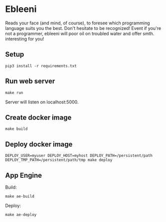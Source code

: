 Ebleeni
=======

Reads your face (and mind, of course), to foresee which programming language suits you the best.
Don't hesitate to be recognized! Event if you're not a programmer, ebleeni will poor oil on troubled water and offer smth. interesting for you!

Setup
-----

    pip3 install -r requirements.txt

Run web server
--------------

    make run

Server will listen on localhost:5000.

Create docker image
-------------------

    make build

Deploy docker image
-------------------

    DEPLOY_USER=myuser DEPLOY_HOST=myhost DEPLOY_PATH=/persistent/path DEPLOY_TMP_PATH=/persistent/path/tmp make deploy

App Engine
----------
Build:

    make ae-build

Deploy:

    make ae-deploy
